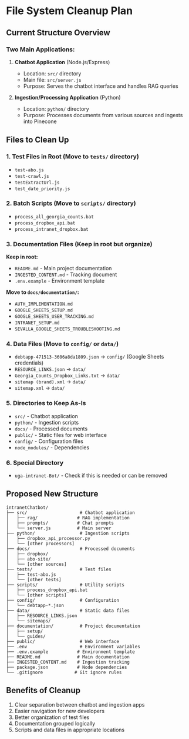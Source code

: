 # File System Cleanup Plan

## Current Structure Overview

### Two Main Applications:
1. **Chatbot Application** (Node.js/Express)
   - Location: `src/` directory
   - Main file: `src/server.js`
   - Purpose: Serves the chatbot interface and handles RAG queries

2. **Ingestion/Processing Application** (Python)
   - Location: `python/` directory
   - Purpose: Processes documents from various sources and ingests into Pinecone

## Files to Clean Up

### 1. Test Files in Root (Move to `tests/` directory)
- `test-abo.js`
- `test-crawl.js`
- `testExtractUrl.js`
- `test_date_priority.js`

### 2. Batch Scripts (Move to `scripts/` directory)
- `process_all_georgia_counts.bat`
- `process_dropbox_api.bat`
- `process_intranet_dropbox.bat`

### 3. Documentation Files (Keep in root but organize)
**Keep in root:**
- `README.md` - Main project documentation
- `INGESTED_CONTENT.md` - Tracking document
- `.env.example` - Environment template

**Move to `docs/documentation/`:**
- `AUTH_IMPLEMENTATION.md`
- `GOOGLE_SHEETS_SETUP.md`
- `GOOGLE_SHEETS_USER_TRACKING.md`
- `INTRANET_SETUP.md`
- `SEVALLA_GOOGLE_SHEETS_TROUBLESHOOTING.md`

### 4. Data Files (Move to `config/` or `data/`)
- `debtapp-471513-3606a8da1809.json` → `config/` (Google Sheets credentials)
- `RESOURCE_LINKS.json` → `data/`
- `Georgia_Counts_Dropbox_Links.txt` → `data/`
- `sitemap (brand).xml` → `data/`
- `sitemap.xml` → `data/`

### 5. Directories to Keep As-Is
- `src/` - Chatbot application
- `python/` - Ingestion scripts
- `docs/` - Processed documents
- `public/` - Static files for web interface
- `config/` - Configuration files
- `node_modules/` - Dependencies

### 6. Special Directory
- `uga-intranet-Bot/` - Check if this is needed or can be removed

## Proposed New Structure

```
intranetChatbot/
├── src/                    # Chatbot application
│   ├── rag/               # RAG implementation
│   ├── prompts/           # Chat prompts
│   └── server.js          # Main server
├── python/                 # Ingestion scripts
│   ├── dropbox_api_processor.py
│   └── [other processors]
├── docs/                   # Processed documents
│   ├── dropbox/
│   ├── abo-site/
│   └── [other sources]
├── tests/                  # Test files
│   ├── test-abo.js
│   └── [other tests]
├── scripts/                # Utility scripts
│   ├── process_dropbox_api.bat
│   └── [other scripts]
├── config/                 # Configuration
│   └── debtapp-*.json
├── data/                   # Static data files
│   ├── RESOURCE_LINKS.json
│   └── sitemaps/
├── documentation/          # Project documentation
│   ├── setup/
│   └── guides/
├── public/                 # Web interface
├── .env                    # Environment variables
├── .env.example           # Environment template
├── README.md              # Main documentation
├── INGESTED_CONTENT.md    # Ingestion tracking
├── package.json           # Node dependencies
└── .gitignore            # Git ignore rules
```

## Benefits of Cleanup
1. Clear separation between chatbot and ingestion apps
2. Easier navigation for new developers
3. Better organization of test files
4. Documentation grouped logically
5. Scripts and data files in appropriate locations